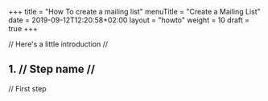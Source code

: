 +++
title = "How To create a mailing list"
menuTitle = "Create a Mailing List"
date = 2019-09-12T12:20:58+02:00
layout = "howto"
weight = 10
draft = true
+++

// Here's a little introduction //

## 1. // Step name //

// First step
